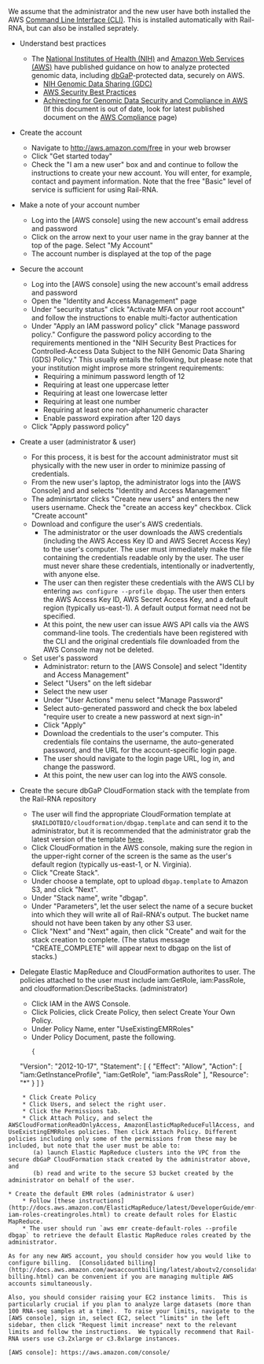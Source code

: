 We assume that the administrator and the new user have both installed the AWS [Command Line Interface (CLI)](https://aws.amazon.com/cli/).  This is installed automatically with Rail-RNA, but can also be installed seprately.

* Understand best practices
    * The [National Institutes of Health (NIH)](http://www.nih.gov) and [Amazon Web Services (AWS)](https://aws.amazon.com) have published guidance on how to analyze protected genomic data, including [dbGaP](http://www.ncbi.nlm.nih.gov/gap)-protected data, securely on AWS.
        * [NIH Genomic Data Sharing (GDC)](https://gds.nih.gov)
        * [AWS Security Best Practices](https://aws.amazon.com/whitepapers/aws-security-best-practices/)
        * [Achirecting for Genomic Data Security and Compliance in AWS](https://d0.awsstatic.com/whitepapers/compliance/AWS_dBGaP_Genomics_on_AWS_Best_Practices.pdf) (If this document is out of date, look for latest published document on the [AWS Compliance](https://aws.amazon.com/compliance/compliance-latest-news/) page)

* Create the account
    * Navigate to http://aws.amazon.com/free in your web browser
    * Click "Get started today"
    * Check the "I am a new user" box and and continue to follow the instructions to create your new account.  You will enter, for example, contact and payment information.  Note that the free "Basic" level of service is sufficient for using Rail-RNA.

* Make a note of your account number
    * Log into the [AWS console] using the new account's email address and password
    * Click on the arrow next to your user name in the gray banner at the top of the page.  Select "My Account"
    * The account number is displayed at the top of the page

* Secure the account
    * Log into the [AWS console] using the new account's email address and password
    * Open the "Identity and Access Management" page
    * Under "security status" click "Activate MFA on your root account" and follow the instructions to enable multi-factor authentication
    * Under "Apply an IAM password policy" click "Manage password policy."  Configure the password policy according to the requirements mentioned in the "NIH Security Best Practices for Controlled-Access Data Subject to the NIH Genomic Data Sharing (GDS) Policy."  This usually entails the following, but please note that your institution might improse more stringent requirements:
        * Requiring a minimum password length of 12
        * Requiring at least one uppercase letter
        * Requiring at least one lowercase letter
        * Requiring at least one number
        * Requiring at least one non-alphanumeric character
        * Enable password expiration after 120 days
    * Click "Apply password policy"

* Create a user (administrator & user)
    * For this process, it is best for the account administrator must sit physically with the new user in order to minimize passing of credentials.
    * From the new user's laptop, the administrator logs into the [AWS Console] and and selects "Identity and Access Management"
    * The adminisrtator clicks "Create new users" and enters the new users username.  Check the "create an access key" checkbox.  Click "Create account"
    * Download and configure the user's AWS credentials.
        * The administrator or the user downloads the AWS credentials (including the AWS Access Key ID and AWS Secret Access Key) to the user's computer.  The user must immediately make the file containing the credentials readable only by the user.  The user must never share these credentials, intentionally or inadvertently, with anyone else.
        * The user can then register these credentials with the AWS CLI by entering `aws configure --profile dbgap`.  The user then enters the AWS Access Key ID, AWS Secret Access Key, and a default region (typically us-east-1).  A default output format need not be specified.
        * At this point, the new user can issue AWS API calls via the AWS command-line tools.  The credentials have been registered with the CLI and the original credentials file downloaded from the AWS Console may not be deleted.
    * Set user's password
        * Administrator: return to the [AWS Console] and select "Identity and Access Management"
        * Select "Users" on the left sidebar
        * Select the new user
        * Under "User Actions" menu select "Manage Password"
        * Select auto-generated password and check the box labeled "require user to create a new password at next sign-in"
        * Click "Apply"
        * Download the credentials to the user's computer.  This credentials file contains the username, the auto-generated password, and the URL for the account-specific login page.
        * The user should navigate to the login page URL, log in, and change the password.
        * At this point, the new user can log into the AWS console.

* Create the secure dbGaP CloudFormation stack with the template from the Rail-RNA repository
    * The user will find the appropriate CloudFormation template at `$RAILDOTBIO/cloudformation/dbgap.template` and can send it to the administrator, but it is recommended that the administrator grab the latest version of the template [here](https://raw.githubusercontent.com/nellore/rail/master/src/cloudformation/dbgap.template).
    * Click CloudFormation in the AWS console, making sure the region in the upper-right corner of the screen is the same as the user's default region (typically us-east-1, or N. Virginia).
    * Click "Create Stack".
    * Under choose a template, opt to upload `dbgap.template` to Amazon S3, and click "Next".
    * Under "Stack name", write "dbgap".
    * Under "Parameters", let the user select the name of a secure bucket into which they will write all of Rail-RNA's output. The bucket name should not have been taken by any other S3 user.
    * Click "Next" and "Next" again, then click "Create" and wait for the stack creation to complete. (The status message "CREATE_COMPLETE" will appear next to dbgap on the list of stacks.)

* Delegate Elastic MapReduce and CloudFormation authorites to user. The policies attached to the user must include iam:GetRole, iam:PassRole, and cloudformation:DescribeStacks. (administrator)
    * Click IAM in the AWS Console.
    * Click Policies, click Create Policy, then select Create Your Own Policy.
    * Under Policy Name, enter "UseExistingEMRRoles"
    * Under Policy Document, paste the following.
        ```
        {
    "Version": "2012-10-17",
    "Statement": [
        {
            "Effect": "Allow",
            "Action": [
                "iam:GetInstanceProfile",
                "iam:GetRole",
                "iam:PassRole"
            ],
            "Resource": "*"
        }
    ]
}
```
    * Click Create Policy
    * Click Users, and select the right user.
    * Click the Permissions tab.
    * Click Attach Policy, and select the AWSCloudFormationReadOnlyAccess, AmazonElasticMapReduceFullAccess, and UseExistingEMRRoles policies. Then click Attach Policy. Different policies including only some of the permissions from these may be included, but note that the user must be able to:
       (a) launch Elastic MapReduce clusters into the VPC from the secure dbGaP CloudFormation stack created by the administrator above, and
       (b) read and write to the secure S3 bucket created by the administrator on behalf of the user.

* Create the default EMR roles (administrator & user)
    * Follow [these instructions](http://docs.aws.amazon.com/ElasticMapReduce/latest/DeveloperGuide/emr-iam-roles-creatingroles.html) to create default roles for Elastic MapReduce.
    * The user should run `aws emr create-default-roles --profile dbgap` to retrieve the default Elastic MapReduce roles created by the administrator.

As for any new AWS account, you should consider how you would like to configure billing.  [Consolidated billing](http://docs.aws.amazon.com/awsaccountbilling/latest/aboutv2/consolidated-billing.html) can be convenient if you are managing multiple AWS accounts simultaneously.

Also, you should consider raising your EC2 instance limits.  This is particularly crucial if you plan to analyze large datasets (more than 100 RNA-seq samples at a time).  To raise your limits, navigate to the [AWS console], sign in, select EC2, select "limits" in the left sidebar, then click "Request limit increase" next to the relevant limits and follow the instructions.  We typically recommend that Rail-RNA users use c3.2xlarge or c3.8xlarge instances.

[AWS console]: https://aws.amazon.com/console/
